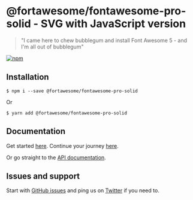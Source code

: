 # @fortawesome/fontawesome-pro-solid - SVG with JavaScript version

> "I came here to chew bubblegum and install Font Awesome 5 - and I'm all out of bubblegum"

[![npm](https://img.shields.io/npm/v/@fortawesome/fontawesome-pro-solid.svg?style=flat-square)](https://www.npmjs.com/package/@fortawesome/fontawesome-pro-solid)

## Installation

```
$ npm i --save @fortawesome/fontawesome-pro-solid
```

Or

```
$ yarn add @fortawesome/fontawesome-pro-solid
```

## Documentation

Get started [here](https://fontawesome.com/get-started/svg-with-js). Continue your journey [here](https://fontawesome.com/how-to-use/svg-with-js).

Or go straight to the [API documentation](https://fontawesome.com/how-to-use/font-awesome-api).

## Issues and support

Start with [GitHub issues](https://github.com/FortAwesome/Font-Awesome/issues) and ping us on [Twitter](https://twitter.com/fontawesome) if you need to.
